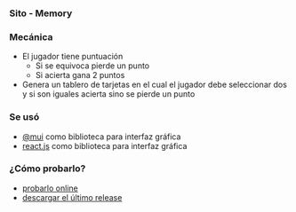 ### Sito - Memory

### Mecánica

- El jugador tiene puntuación
  - Si se equivoca pierde un punto
  - Si acierta gana 2 puntos
- Genera un tablero de tarjetas en el cual el jugador debe seleccionar dos y si son iguales acierta sino se pierde un punto

### Se usó
- [@mui](https://mui.com/) como biblioteca para interfaz gráfica
- [react.js](https://reactjs.org/) como biblioteca para interfaz gráfica

### ¿Cómo probarlo?
- [probarlo online](https://sitonumbis.github.io/sito-memory/)
- [descargar el último release](https://github.com/SitoNumbis/sito-memory/releases/tag/0.1.1)
